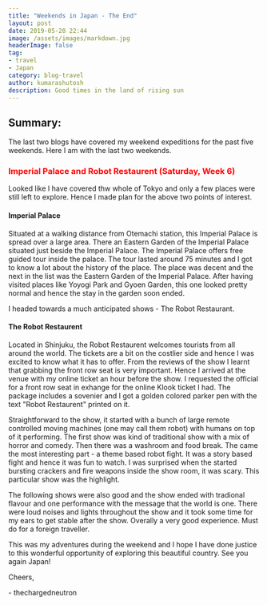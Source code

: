 ```yaml
---
title: "Weekends in Japan - The End"
layout: post
date: 2019-05-28 22:44
image: /assets/images/markdown.jpg
headerImage: false
tag:
- travel
- Japan
category: blog-travel
author: kumarashutosh
description: Good times in the land of rising sun
---
```


## Summary:

The last two blogs have covered my weekend expeditions for the past five weekends. Here I am with the last two weekends.


### <span style="color:red"> Imperial Palace and Robot Restaurent (Saturday, Week 6)</span>

Looked like I have covered thw whole of Tokyo and only a few places were still left to explore. Hence I made plan for the above two points of interest.

#### Imperial Palace

Situated at a walking distance from Otemachi station, this Imperial Palace is spread over a large area. There an Eastern Garden of the Imperial Palace situated just beside the Imperial Palace. The Imperial Palace offers free guided tour inside the palace. The tour lasted around 75 minutes and I got to know a lot about the history of the place. The place was decent and the next in the list was the Eastern Garden of the Imperial Palace. After having visited places like Yoyogi Park and Gyoen Garden, this one looked pretty normal and hence the stay in the garden soon ended.

I headed towards a much anticipated shows - The Robot Restaurant.

#### The Robot Restaurent

Located in Shinjuku, the Robot Restaurent welcomes tourists from all around the world. The tickets are a bit on the costlier side and hence I was excited to know what it has to offer. From the reviews of the show I learnt that grabbing the front row seat is very important. Hence I arrived at the venue with my online ticket an hour before the show. I requested the official for a front row seat in exhange for the online Klook ticket I had. The package includes a sovenier and I got a golden colored parker pen with the text "Robot Restaurent" printed on it.

Straightforward to the show, it started with a bunch of large remote controlled moving machines (one may call them robot) with humans on top of it performing. The first show was kind of traditional show with a mix of horror and comedy. Then there was a washroom and food break. The came the most interesting part - a theme based robot fight. It was a story based fight and hence it was fun to watch. I was surprised when the started bursting crackers and fire weapons inside the show room, it was scary. This particular show was the highlight.

The following shows were also good and the show ended with tradional flavour and one performance with the message that the world is one. There were loud noises and lights throughout the show and it took some time for my ears to get stable after the show. Overally a very good experience. Must do for a foreign traveller.


This was my adventures during the weekend and I hope I have done justice to this wonderful opportunity of exploring this beautiful country. See you again Japan!

Cheers,

\- thechargedneutron


